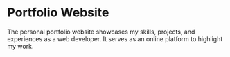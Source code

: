 # Portfolio Website

The personal portfolio website showcases my skills, projects, and experiences as a web developer. It serves as an online platform to highlight my work.







